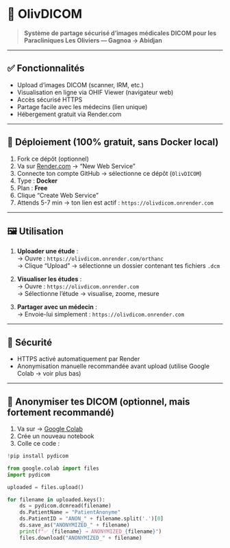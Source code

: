 # 🌿 OlivDICOM

> **Système de partage sécurisé d’images médicales DICOM pour les Paracliniques Les Oliviers — Gagnoa → Abidjan**

---

## ✅ Fonctionnalités

- Upload d’images DICOM (scanner, IRM, etc.)
- Visualisation en ligne via OHIF Viewer (navigateur web)
- Accès sécurisé HTTPS
- Partage facile avec les médecins (lien unique)
- Hébergement gratuit via Render.com

---

## 🚀 Déploiement (100% gratuit, sans Docker local)

1. Fork ce dépôt (optionnel)
2. Va sur [Render.com](https://render.com) → “New Web Service”
3. Connecte ton compte GitHub → sélectionne ce dépôt (`OlivDICOM`)
4. Type : **Docker**
5. Plan : **Free**
6. Clique “Create Web Service”
7. Attends 5-7 min → ton lien est actif : `https://olivdicom.onrender.com`

---

## 🖼️ Utilisation

1. **Uploader une étude** :  
   → Ouvre : `https://olivdicom.onrender.com/orthanc`  
   → Clique “Upload” → sélectionne un dossier contenant tes fichiers `.dcm`

2. **Visualiser les études** :  
   → Ouvre : `https://olivdicom.onrender.com`  
   → Sélectionne l’étude → visualise, zoome, mesure

3. **Partager avec un médecin** :  
   → Envoie-lui simplement : `https://olivdicom.onrender.com`

---

## 🔐 Sécurité

- HTTPS activé automatiquement par Render
- Anonymisation manuelle recommandée avant upload (utilise Google Colab → voir plus bas)

---

## 🧪 Anonymiser tes DICOM (optionnel, mais fortement recommandé)

1. Va sur → [Google Colab](https://colab.research.google.com/)
2. Crée un nouveau notebook
3. Colle ce code :

```python
!pip install pydicom

from google.colab import files
import pydicom

uploaded = files.upload()

for filename in uploaded.keys():
    ds = pydicom.dcmread(filename)
    ds.PatientName = "PatientAnonyme"
    ds.PatientID = "ANON_" + filename.split('.')[0]
    ds.save_as("ANONYMIZED_" + filename)
    print(f"✅ {filename} → ANONYMIZED_{filename}")
    files.download("ANONYMIZED_" + filename)